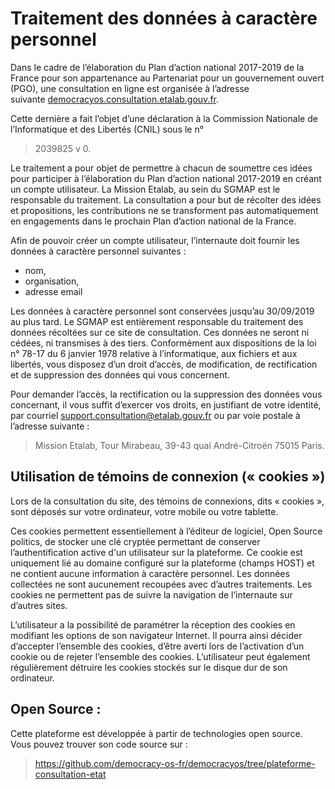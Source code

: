 Traitement des données à caractère personnel
============================================

Dans le cadre de l’élaboration du Plan d’action national 2017-2019 de la France pour son appartenance au Partenariat pour un gouvernement ouvert (PGO), une consultation en ligne est organisée à l’adresse suivante [democracyos.consultation.etalab.gouv.fr](https://democracyos.consultation.etalab.gouv.fr).

Cette dernière a fait l’objet d’une déclaration à la Commission Nationale de l’Informatique et des Libertés (CNIL) sous le n°
> 2039825 v 0.  


Le traitement a pour objet de permettre à chacun de soumettre ces idées pour participer à l’élaboration du Plan d’action national 2017-2019 en créant un compte utilisateur. La Mission Etalab, au sein du SGMAP est le responsable du traitement. La consultation a pour but de récolter des idées et propositions, les contributions ne se transforment pas automatiquement en engagements dans le prochain Plan d’action national de la France.  


Afin de pouvoir créer un compte utilisateur, l’internaute doit fournir les données à caractère personnel suivantes :
- nom,
- organisation,
- adresse email


Les données à caractère personnel sont conservées jusqu’au 30/09/2019 au plus tard. Le SGMAP est entièrement responsable du traitement des données récoltées sur ce site de consultation. Ces données ne seront ni cédées, ni transmises à des tiers.
Conformément aux dispositions de la loi n° 78-17 du 6 janvier 1978 relative à l’informatique, aux fichiers et aux libertés, vous disposez d’un droit d’accès, de modification, de rectification et de suppression des données qui vous concernent.


Pour demander l’accès, la rectification ou la suppression des données vous concernant, il vous suffit d’exercer vos droits, en justifiant de votre identité, par courriel [support.consultation@etalab.gouv.fr](mailto:support.consultation@etalab.gouv.fr) ou par voie postale à l’adresse suivante :

> Mission Etalab, Tour Mirabeau, 39-43 quai André-Citroën 75015 Paris.


## Utilisation de témoins de connexion (« cookies »)

Lors de la consultation du site, des témoins de connexions, dits « cookies », sont déposés sur votre ordinateur, votre mobile ou votre tablette.  


Ces cookies permettent essentiellement à l’éditeur de logiciel, Open Source politics, de stocker une clé cryptée permettant de conserver l’authentification active d'un utilisateur sur la plateforme. Ce cookie est uniquement lié au domaine configuré sur la plateforme (champs HOST) et ne contient aucune information à caractère personnel. Les données collectées ne sont aucunement recoupées avec d’autres traitements. Les cookies ne permettent pas de suivre la navigation de l’internaute sur d’autres sites.


L’utilisateur a la possibilité de paramétrer la réception des cookies en modifiant les options de son navigateur Internet. Il pourra ainsi décider d’accepter l’ensemble des cookies, d’être averti lors de l’activation d’un cookie ou de rejeter l’ensemble des cookies. L’utilisateur peut également régulièrement détruire les cookies stockés sur le disque dur de son ordinateur.

## Open Source :

Cette plateforme est développée à partir de technologies open source. Vous pouvez trouver son code source sur :
> https://github.com/democracy-os-fr/democracyos/tree/plateforme-consultation-etat
